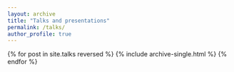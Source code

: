 ```yaml
---
layout: archive
title: "Talks and presentations"
permalink: /talks/
author_profile: true
---
```


[//]: # (<p style="text-decoration:underline;"><a href="/talkmap.html">See a map of all the places I've given a talk!</a></p>)

{% for post in site.talks reversed %}
  {% include archive-single.html %}
{% endfor %}

